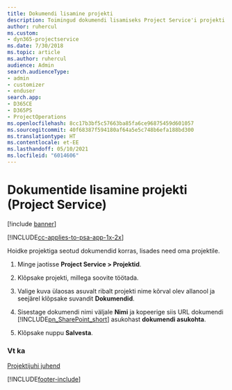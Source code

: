 ```yaml
---
title: Dokumendi lisamine projekti
description: Toimingud dokumendi lisamiseks Project Service'i projekti
author: ruhercul
ms.custom:
- dyn365-projectservice
ms.date: 7/30/2018
ms.topic: article
ms.author: ruhercul
audience: Admin
search.audienceType:
- admin
- customizer
- enduser
search.app:
- D365CE
- D365PS
- ProjectOperations
ms.openlocfilehash: 8cc17b3bf5c57663ba85fa6ce96875459d601057
ms.sourcegitcommit: 40f68387f594180af64a5e5c748b6efa188bd300
ms.translationtype: HT
ms.contentlocale: et-EE
ms.lasthandoff: 05/10/2021
ms.locfileid: "6014606"
---
```

# <a name="add-documents-to-a-project-project-service"></a>Dokumentide lisamine projekti (Project Service)

[!include [banner](../includes/psa-now-project-operations.md)]

[!INCLUDE[cc-applies-to-psa-app-1x-2x](../includes/cc-applies-to-psa-app-1x-2x.md)]

Hoidke projektiga seotud dokumendid korras, lisades need oma projektile.  
  
1. Minge jaotisse **Project Service > Projektid**.  
  
2. Klõpsake projekti, millega soovite töötada.  
  
3. Valige kuva ülaosas asuvalt ribalt projekti nime kõrval olev allanool ja seejärel klõpsake suvandit **Dokumendid**.  
  
4. Sisestage dokumendi nimi väljale **Nimi** ja kopeerige siis URL dokumendi [!INCLUDE[pn_SharePoint_short](../includes/pn-sharepoint-short.md)] asukohast **dokumendi asukohta**.  
  
5. Klõpsake nuppu **Salvesta**.  
  
### <a name="see-also"></a>Vt ka  
 [Projektijuhi juhend](../psa/project-manager-guide.md)


[!INCLUDE[footer-include](../includes/footer-banner.md)]